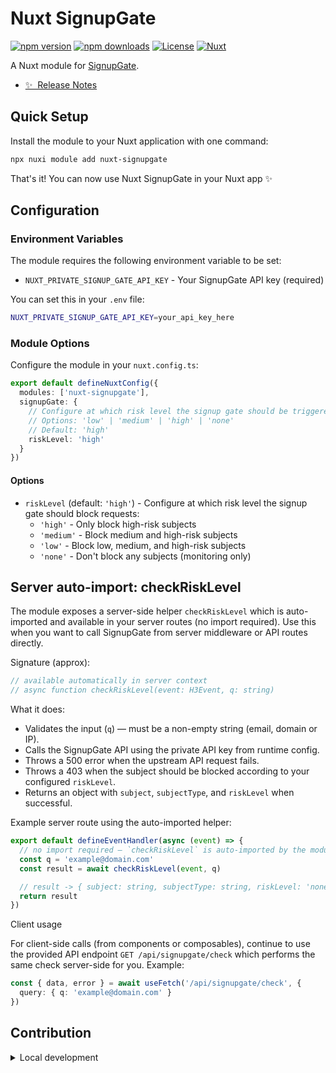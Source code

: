 # Nuxt SignupGate

[![npm version][npm-version-src]][npm-version-href]
[![npm downloads][npm-downloads-src]][npm-downloads-href]
[![License][license-src]][license-href]
[![Nuxt][nuxt-src]][nuxt-href]

A Nuxt module for [SignupGate](https://signupgate.com).

- [✨ &nbsp;Release Notes](/CHANGELOG.md)

## Quick Setup

Install the module to your Nuxt application with one command:

```bash
npx nuxi module add nuxt-signupgate
```

That's it! You can now use Nuxt SignupGate in your Nuxt app ✨

## Configuration

### Environment Variables

The module requires the following environment variable to be set:

- `NUXT_PRIVATE_SIGNUP_GATE_API_KEY` - Your SignupGate API key (required)

You can set this in your `.env` file:

```bash
NUXT_PRIVATE_SIGNUP_GATE_API_KEY=your_api_key_here
```

### Module Options

Configure the module in your `nuxt.config.ts`:

```typescript
export default defineNuxtConfig({
  modules: ['nuxt-signupgate'],
  signupGate: {
    // Configure at which risk level the signup gate should be triggered
    // Options: 'low' | 'medium' | 'high' | 'none'
    // Default: 'high'
    riskLevel: 'high'
  }
})
```

#### Options

- `riskLevel` (default: `'high'`) - Configure at which risk level the signup gate should block requests:
  - `'high'` - Only block high-risk subjects
  - `'medium'` - Block medium and high-risk subjects
  - `'low'` - Block low, medium, and high-risk subjects
  - `'none'` - Don't block any subjects (monitoring only)



## Server auto-import: checkRiskLevel

The module exposes a server-side helper `checkRiskLevel` which is auto-imported and available in your server routes (no import required). Use this when you want to call SignupGate from server middleware or API routes directly.

Signature (approx):

```ts
// available automatically in server context
// async function checkRiskLevel(event: H3Event, q: string)
```

What it does:

- Validates the input (`q`) — must be a non-empty string (email, domain or IP).
- Calls the SignupGate API using the private API key from runtime config.
- Throws a 500 error when the upstream API request fails.
- Throws a 403 when the subject should be blocked according to your configured `riskLevel`.
- Returns an object with `subject`, `subjectType`, and `riskLevel` when successful.

Example server route using the auto-imported helper:

```ts
export default defineEventHandler(async (event) => {
  // no import required — `checkRiskLevel` is auto-imported by the module
  const q = 'example@domain.com'
  const result = await checkRiskLevel(event, q)

  // result -> { subject: string, subjectType: string, riskLevel: 'none'|'low'|'medium'|'high' }
  return result
})
```

Client usage

For client-side calls (from components or composables), continue to use the provided API endpoint `GET /api/signupgate/check` which performs the same check server-side for you. Example:

```ts
const { data, error } = await useFetch('/api/signupgate/check', {
  query: { q: 'example@domain.com' }
})
```

## Contribution

<details>
  <summary>Local development</summary>
  
  ```bash
  # Install dependencies
  npm install
  
  # Generate type stubs
  npm run dev:prepare
  
  # Develop with the playground
  npm run dev
  
  # Build the playground
  npm run dev:build
  
  # Run ESLint
  npm run lint
  
  # Run Vitest
  npm run test
  npm run test:watch
  
  # Release new version
  npm run release
  ```

</details>


<!-- Badges -->
[npm-version-src]: https://img.shields.io/npm/v/nuxt-signupgate/latest.svg?style=flat&colorA=020420&colorB=00DC82
[npm-version-href]: https://npmjs.com/package/nuxt-signupgate

[npm-downloads-src]: https://img.shields.io/npm/dm/nuxt-signupgate.svg?style=flat&colorA=020420&colorB=00DC82
[npm-downloads-href]: https://npm.chart.dev/nuxt-signupgate

[license-src]: https://img.shields.io/npm/l/nuxt-signupgate.svg?style=flat&colorA=020420&colorB=00DC82
[license-href]: https://npmjs.com/package/nuxt-signupgate

[nuxt-src]: https://img.shields.io/badge/Nuxt-020420?logo=nuxt.js
[nuxt-href]: https://nuxt.com
